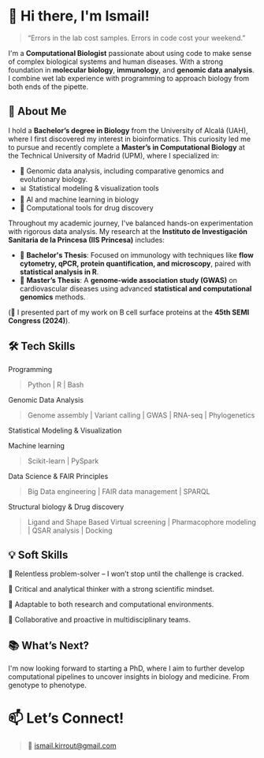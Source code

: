 # 👋 Hi there, I'm Ismail!
> “Errors in the lab cost samples. Errors in code cost your weekend.”

I'm a **Computational Biologist** passionate about using code to make sense of complex biological systems and human diseases. With a strong foundation in **molecular biology**, **immunology**, and **genomic data analysis**. I combine wet lab experience with programming to approach biology from both ends of the pipette.

## 🧬 About Me

I hold a **Bachelor’s degree in Biology** from the University of Alcalá (UAH), where I first discovered my interest in bioinformatics. This curiosity led me to pursue and recently complete a **Master’s in Computational Biology** at the Technical University of Madrid (UPM), where I specialized in:

- 🧬 Genomic data analysis, including comparative genomics and evolutionary biology.
- 📊 Statistical modeling & visualization tools
- 🤖 AI and machine learning in biology
- 💊 Computational tools for drug discovery

Throughout my academic journey, I've balanced hands-on experimentation with rigorous data analysis. My research at the **Instituto de Investigación Sanitaria de la Princesa (IIS Princesa)** includes:

- 🧪 **Bachelor's Thesis**: Focused on immunology with techniques like **flow cytometry, qPCR, protein quantification, and microscopy**, paired with **statistical analysis in R**.  
- 🧠 **Master’s Thesis**: A **genome-wide association study (GWAS)** on cardiovascular diseases using advanced **statistical and computational genomics** methods.

(📢 I presented part of my work on B cell surface proteins at the **45th SEMI Congress (2024)**).


## 🛠️ Tech Skills
Programming
> Python | R | Bash

Genomic Data Analysis
> Genome assembly | Variant calling | GWAS | RNA-seq | Phylogenetics

Statistical Modeling & Visualization

Machine learning
> Scikit-learn | PySpark

Data Science & FAIR Principles
> Big Data engineering | FAIR data management | SPARQL

Structural biology & Drug discovery
> Ligand and Shape Based Virtual screening | Pharmacophore modeling | QSAR analysis | Docking

## 💡 Soft Skills
🚀 Relentless problem-solver – I won’t stop until the challenge is cracked.

🧠 Critical and analytical thinker with a strong scientific mindset.

🔄 Adaptable to both research and computational environments.

🤝 Collaborative and proactive in multidisciplinary teams.

## 📚 What’s Next?
I'm now looking forward to starting a PhD, where I aim to further develop computational pipelines to uncover insights in biology and medicine.
From genotype to phenotype.

# 📫 Let’s Connect! 
> 📧 ismail.kirrout@gmail.com

<!--
**ismailkirrout/ismailkirrout** is a ✨ _special_ ✨ repository because its `README.md` (this file) appears on your GitHub profile.

Here are some ideas to get you started:

- 🔭 I’m currently working on ...
- 🌱 I’m currently learning ...
- 👯 I’m looking to collaborate on ...
- 🤔 I’m looking for help with ...
- 💬 Ask me about ...
- 📫 How to reach me: ...
- 😄 Pronouns: ...
- ⚡ Fun fact: ...
-->

